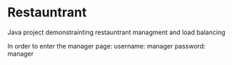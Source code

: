 # Restauntrant
Java project demonstrainting restauntrant managment and load balancing

In order to enter the manager page: 
username: manager 
password: manager
